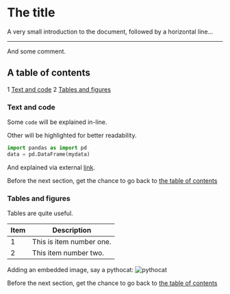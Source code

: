 # The title

A very small introduction to the document, followed by a horizontal line...

---

And some comment.

## A table of contents

1 [Text and code](#text-and-code)
2 [Tables and figures](#tables-and-figures)

### Text and code

Some `code` will be explained in-line.

Other will be highlighted for better readability.

```python
import pandas as import pd
data = pd.DataFrame(mydata)
```

And explained via external [link](https://pandas.pydata.org/).

Before the next section, get the chance to go back to [the table of contents](#a-table-of-contents)

### Tables and figures

Tables are quite useful. 

| Item | Description |
| --- | --- |
| 1   | This is item number one. |
| 2 | This item number two. |

Adding an embedded image, say a pythocat: 
![pythocat](https://octodex.github.com/images/pythocat.png)

Before the next section, get the chance to go back to [the table of contents](#a-table-of-contents)
